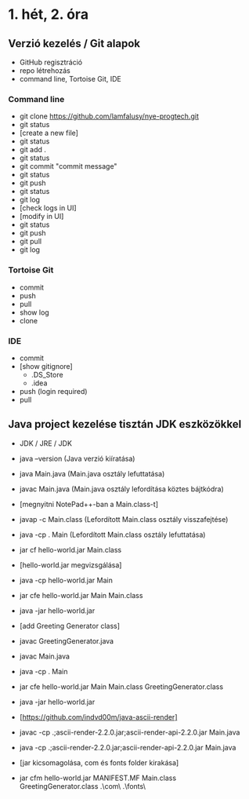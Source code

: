 # 1. hét, 2. óra
## Verzió kezelés / Git alapok
* GitHub regisztráció
* repo létrehozás
* command line, Tortoise Git, IDE

### Command line	
* git clone https://github.com/lamfalusy/nye-progtech.git
* git status
* [create a new file]
* git status
* git add .
* git status
* git commit "commit message"
* git status
* git push
* git status
* git log
* [check logs in UI]
* [modify in UI]
* git status
* git push
* git pull
* git log

### Tortoise Git		
* commit
* push
* pull
* show log
* clone

### IDE		
* commit
* [show gitignore]
    * .DS_Store
    * .idea
* push (login required)
* pull

## Java project kezelése tisztán JDK eszközökkel
* 	JDK / JRE / JDK
* 	java –version (Java verzió kiíratása)
* 	java Main.java (Main.java osztály lefuttatása)
* 	javac Main.java (Main.java osztály lefordítása köztes bájtkódra)
* 	[megnyitni NotePad++-ban a Main.class-t]
* 	javap -c Main.class (Lefordított Main.class osztály visszafejtése)
* 	java -cp . Main (Lefordított Main.class osztály lefuttatása)

* 	jar cf hello-world.jar Main.class
* 	[hello-world.jar megvizsgálása]
* 	java -cp hello-world.jar Main

* 	jar cfe hello-world.jar Main Main.class
* 	java -jar hello-world.jar
	
* 	[add Greeting Generator class]
* 	javac GreetingGenerator.java
* 	javac Main.java
* 	java -cp . Main
* 	jar cfe hello-world.jar Main Main.class GreetingGenerator.class
* 	java -jar hello-world.jar

* 	[https://github.com/indvd00m/java-ascii-render]
* 	javac -cp .;ascii-render-2.2.0.jar;ascii-render-api-2.2.0.jar Main.java
* 	java -cp .;ascii-render-2.2.0.jar;ascii-render-api-2.2.0.jar Main.java
* 	[jar kicsomagolása, com és fonts folder kirakása]
* 	jar cfm hello-world.jar MANIFEST.MF Main.class GreetingGenerator.class .\com\ .\fonts\

